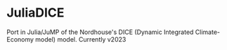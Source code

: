 # JuliaDICE
Port in Julia/JuMP of the Nordhouse's DICE (Dynamic Integrated Climate-Economy model) model. Currently v2023
